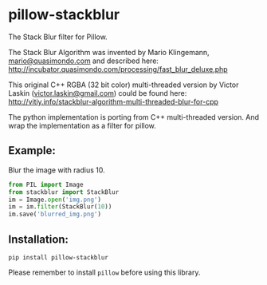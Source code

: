 pillow-stackblur
================

The Stack Blur filter for Pillow.

The Stack Blur Algorithm was invented by Mario Klingemann,
mario@quasimondo.com and described here:
http://incubator.quasimondo.com/processing/fast_blur_deluxe.php

This original C++ RGBA (32 bit color) multi-threaded version
by Victor Laskin (victor.laskin@gmail.com) could be found here:
http://vitiy.info/stackblur-algorithm-multi-threaded-blur-for-cpp

The python implementation is porting from C++ multi-threaded version.
And wrap the implementation as a filter for pillow.

Example:
--------
Blur the image with radius 10.
```python
from PIL import Image
from stackblur import StackBlur
im = Image.open('img.png')
im = im.filter(StackBlur(10))
im.save('blurred_img.png')
```

Installation:
-------------
    pip install pillow-stackblur

Please remember to install `pillow` before using this library.
